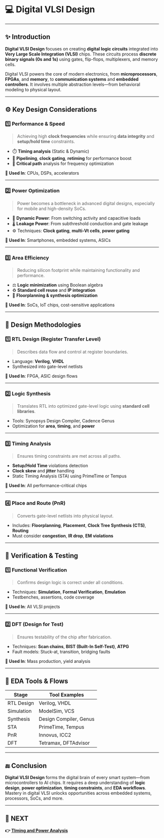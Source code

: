 # 💻 **Digital VLSI Design**

---

## ✨ Introduction

**Digital VLSI Design** focuses on creating **digital logic circuits** integrated into **Very Large Scale Integration (VLSI)** chips. These circuits process **discrete binary signals (0s and 1s)** using gates, flip-flops, multiplexers, and memory cells.

Digital VLSI powers the core of modern electronics, from **microprocessors**, **FPGAs**, and **memory**, to **communication systems** and **embedded controllers**. It involves multiple abstraction levels—from behavioral modeling to physical layout.

---

## ⚙️ Key Design Considerations

### 1️⃣ Performance & Speed

> Achieving high **clock frequencies** while ensuring **data integrity** and **setup/hold time** constraints.

- ⏱️ **Timing analysis** (Static & Dynamic)
- 🔁 **Pipelining**, **clock gating**, **retiming** for performance boost
- 🧠 **Critical path** analysis for frequency optimization

**📌 Used In**: CPUs, DSPs, accelerators  

---

### 2️⃣ Power Optimization

> Power becomes a bottleneck in advanced digital designs, especially for mobile and high-density SoCs.

- 🔋 **Dynamic Power**: From switching activity and capacitive loads
- 🌡️ **Leakage Power**: From subthreshold conduction and gate leakage
- ⚙️ Techniques: **Clock gating**, **multi-Vt cells**, **power gating**

**📌 Used In**: Smartphones, embedded systems, ASICs  

---

### 3️⃣ Area Efficiency

> Reducing silicon footprint while maintaining functionality and performance.

- ⚖️ **Logic minimization** using Boolean algebra
- ♻️ **Standard cell reuse** and **IP integration**
- 📐 **Floorplanning & synthesis optimization**

**📌 Used In**: SoCs, IoT chips, cost-sensitive applications

---




## 🧠 Design Methodologies

### 1️⃣ RTL Design (Register Transfer Level)

> Describes data flow and control at register boundaries.

- Language: **Verilog**, **VHDL**
- Synthesized into gate-level netlists

**📌 Used In**: FPGA, ASIC design flows  

---

### 2️⃣ Logic Synthesis

> Translates RTL into optimized gate-level logic using **standard cell libraries**.

- Tools: Synopsys Design Compiler, Cadence Genus
- Optimization for **area**, **timing**, and **power**


---

### 3️⃣ Timing Analysis

> Ensures timing constraints are met across all paths.

- **Setup/Hold Time** violations detection
- **Clock skew** and **jitter** handling
- Static Timing Analysis (STA) using PrimeTime or Tempus

**📌 Used In**: All performance-critical chips

---

### 4️⃣ Place and Route (PnR)

> Converts gate-level netlists into physical layout.

- Includes: **Floorplanning**, **Placement**, **Clock Tree Synthesis (CTS)**, **Routing**
- Must consider **congestion**, **IR drop**, **EM violations**


---

## 🧪 Verification & Testing

### 1️⃣ Functional Verification

> Confirms design logic is correct under all conditions.

- Techniques: **Simulation**, **Formal Verification**, **Emulation**
- Testbenches, assertions, code coverage

**📌 Used In**: All VLSI projects  

---

### 2️⃣ DFT (Design for Test)

> Ensures testability of the chip after fabrication.

- Techniques: **Scan chains**, **BIST (Built-In Self-Test)**, **ATPG**
- Fault models: Stuck-at, transition, bridging faults

**📌 Used In**: Mass production, yield analysis  

---

## 🧰 EDA Tools & Flows

| Stage                  | Tool Examples                                |
|------------------------|----------------------------------------------|
| RTL Design             | Verilog, VHDL                                |
| Simulation             | ModelSim, VCS                                |
| Synthesis              | Design Compiler, Genus                       |
| STA                    | PrimeTime, Tempus                            |
| PnR                    | Innovus, ICC2                                |
| DFT                    | Tetramax, DFTAdvisor                         |

---

## 🔚 Conclusion

**Digital VLSI Design** forms the digital brain of every smart system—from microcontrollers to AI chips. It requires a deep understanding of **logic design**, **power optimization**, **timing constraints**, and **EDA workflows**. Mastery in digital VLSI unlocks opportunities across embedded systems, processors, SoCs, and more.

---

## 🔹 NEXT  
**👉 [TIming and Power Analysis](../Analog_VLSI_Design)**
